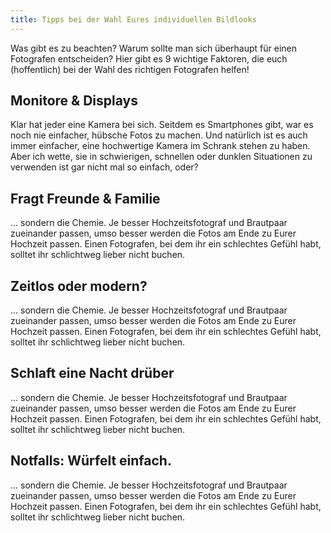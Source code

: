 ```yaml
---
title: Tipps bei der Wahl Eures individuellen Bildlooks
---
```

Was gibt es zu beachten? Warum sollte man sich überhaupt für
einen Fotografen entscheiden? Hier gibt es 9 wichtige Faktoren, die
euch (hoffentlich) bei der Wahl des richtigen Fotografen helfen!
<!--more-->
## Monitore & Displays

Klar hat jeder eine Kamera bei sich. Seitdem es Smartphones gibt, war es noch nie
einfacher, hübsche Fotos zu machen. Und natürlich ist es auch immer einfacher, eine
hochwertige Kamera im Schrank stehen zu haben. Aber ich wette, sie in schwierigen,
schnellen oder dunklen Situationen zu verwenden ist gar nicht mal so einfach, oder?

## Fragt Freunde & Familie

... sondern die Chemie. Je besser Hochzeitsfotograf und Brautpaar zueinander passen,
umso besser werden die Fotos am Ende zu Eurer Hochzeit passen. Einen Fotografen,
bei dem ihr ein schlechtes Gefühl habt, solltet ihr schlichtweg lieber nicht buchen.

## Zeitlos oder modern?

... sondern die Chemie. Je besser Hochzeitsfotograf und Brautpaar zueinander passen,
umso besser werden die Fotos am Ende zu Eurer Hochzeit passen. Einen Fotografen,
bei dem ihr ein schlechtes Gefühl habt, solltet ihr schlichtweg lieber nicht buchen.

## Schlaft eine Nacht drüber

... sondern die Chemie. Je besser Hochzeitsfotograf und Brautpaar zueinander passen,
umso besser werden die Fotos am Ende zu Eurer Hochzeit passen. Einen Fotografen,
bei dem ihr ein schlechtes Gefühl habt, solltet ihr schlichtweg lieber nicht buchen.

## Notfalls: Würfelt einfach.

... sondern die Chemie. Je besser Hochzeitsfotograf und Brautpaar zueinander passen,
umso besser werden die Fotos am Ende zu Eurer Hochzeit passen. Einen Fotografen,
bei dem ihr ein schlechtes Gefühl habt, solltet ihr schlichtweg lieber nicht buchen.
